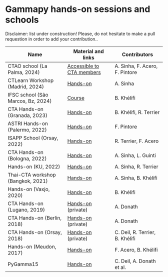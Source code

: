 # Gammapy hands-on sessions and schools

  Disclaimer: list under construction! Please, do not hesitate to make a pull requestion in order to add your contribution..
  

| Name                              | Material and links                                                                          | Contributors                    |
|-----------------------------------|---------------------------------------------------------------------------------------------|---------------------------------|
| CTAO school (La Palma, 2024)      | [Accessible to CTA members](https://ctaoobservatory.sharepoint.com/sites/school/Shared%20Documents/Forms/AllItems.aspx?e=5%3Ab8552f68e3454cfdbbe6f25156bcecf4&sharingv2=true&fromShare=true&at=9&CID=f8ec6d8c%2D4cd1%2D4599%2D92de%2D56b7eb91c036&FolderCTID=0x0120006EA6EC6CDB12C841B3779340BBFE6A92&id=%2Fsites%2Fschool%2FShared%20Documents%2F2024%2FSchool%2Dmaterial%2FGammapy%5FHands%2Don%5Fmaterial%2FNotebooks&viewid=f4605550%2D0a7b%2D4da5%2D818a%2Da19c8fcad8e0) | A. Sinha, F. Acero, F. Pintore
| CTLearn Workshop (Madrid, 2024)   | [Hands-on](https://github.com/AtreyeeS/CTLearn-Gammapy)                                     | A. Sinha 
| IFSC school (São Marcos, Bz, 2024)| [Course](https://github.com/bkhelifi/Brazil_2024)                                           | B. Khélifi                      |
| CTA Hands-on (Granada, 2023)      | [Hands-on](https://github.com/bkhelifi/CTAO-CTAC_Meeting_Granada_2023)                      | B. Khélifi, R. Terrier          |
| ASTRI Hands-on (Palermo, 2022)    | [Hands-on](https://indico.ict.inaf.it/event/1867/)                                          | F. Pintore                      |
| ISAPP School (Orsay, 2022)        | [Hands-on](https://github.com/registerrier/gammapy_hands_on_ISAPP_2022)                     | R. Terrier, F. Acero            |
| CTA Hands-on (Bologna, 2022)      | [Hands-on](https://github.com/AtreyeeS/CTAO-CTAC_Meeting_Bologna_2022)                      | A. Sinha, L. Guinti             |
| Hands-on (KU, 2022)               | [Hands-on](https://github.com/AtreyeeS/VHE-KU-workshop)                                     | A. Sinha, R. Terrier            |
| Thai-CTA workshop (Bangkok, 2021) | [Hands-on](https://github.com/AtreyeeS/gammapy-thai-cta)                                    | A. Sinha, B. Khélifi            |
| Hands-on (Vaxjo, 2020)            | [Hands-on](https://github.com/bkhelifi/tutorial_Vaxjo_2020)                                 | B. Khélifi                      |
| CTA Hands-on (Lugano, 2019)       | [Hands-on](https://indico.cta-observatory.org/event/1995/) (private)                        | A. Donath                       |
| CTA Hands-on (Berlin, 2018)       | [Hands-on](https://indico.cta-observatory.org/event/1711/page/118-overview) (private)       | A. Donath                       |
| CTA Hands-on (Orsay, 2018)        | [Hands-on](https://indico.cta-observatory.org/event/1575/sessions/2282/#20180518) (private) | C. Deil, R. Terrier, B. Khélifi |
| Hands-on (Meudon, 2017)           | [Hands-on](https://github.com/bkhelifi/gammapy-meudon-tutorial)                             | F. Acero, B. Khélifi            |
| PyGamma15                         | [Hands-on](https://github.com/gammapy/PyGamma15/tree/gh-pages/tutorials)                    | C. Deil, A. Donath et al.       | 

